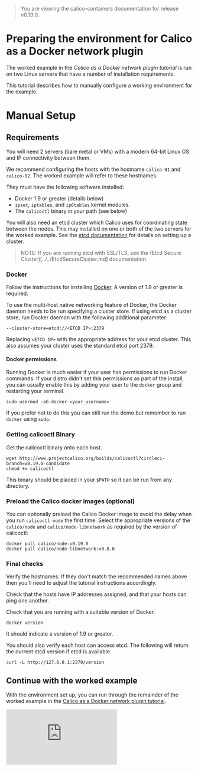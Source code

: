 > You are viewing the calico-containers documentation for release v0.19.0.

# Preparing the environment for Calico as a Docker network plugin

The worked example in the _Calico as a Docker network plugin tutorial_ is run 
on two Linux servers that have a number of installation requirements.

This tutorial describes how to manually configure a working environment for
the example.

# Manual Setup

## Requirements

You will need 2 servers (bare metal or VMs) with a  modern 64-bit Linux OS 
and IP connectivity between them.

We recommend configuring the hosts with the hostname `calico-01` and 
`calico-02`.  The worked example will refer to these hostnames.

They must have the following software installed:
- Docker 1.9 or greater (details below)
- `ipset`, `iptables`, and `ip6tables` kernel modules.
-  The `calicoctl` binary in your path (see below)

You will also need an etcd cluster which Calico uses for coordinating state
between the nodes.  This may installed on one or both of the two servers for
the worked example.  See the [etcd documentation][etcd] for details on setting
up a cluster.

> NOTE: If you are running etcd with SSL/TLS, see the (Etcd Secure Cluster)[../../EtcdSecureCluster.md]
> documentation.

### Docker

Follow the instructions for installing [Docker][docker].  A version of 1.9 or
greater is required.

To use the multi-host native networking feature of Docker, the Docker daemon
needs to be run specifying a cluster store.  If using etcd as a cluster store,
run Docker daemon with the following additional parameter:

    --cluster-store=etcd://<ETCD IP>:2379
    
Replacing `<ETCD IP>` with the appropriate address for your etcd cluster.  This 
also assumes your cluster uses the standard etcd port 2379.

#### Docker permissions

Running Docker is much easier if your user has permissions to run Docker 
commands. If your distro didn't set this permissions as part of the install, 
you can usually enable this by adding your user to the `docker` group and 
restarting your terminal.

    sudo usermod -aG docker <your_username>

If you prefer not to do this you can still run the demo but remember to run 
`docker` using `sudo`.

### Getting calicoctl Binary

Get the calicoctl binary onto each host.

	wget http://www.projectcalico.org/builds/calicoctl?circleci-branch=v0.19.0-candidate
	chmod +x calicoctl
	
This binary should be placed in your `$PATH` so it can be run from any
directory.

### Preload the Calico docker images (optional)

You can optionally preload the Calico Docker image to avoid the delay when you 
run `calicoctl node` the first time.  Select the appropriate versions of the 
`calico/node` and `calico/node-libnetwork` as required by the version of 
calicoctl:

    docker pull calico/node:v0.19.0
    docker pull calico/node-libnetwork:v0.8.0

### Final checks

Verify the hostnames.  If they don't match the recommended names above then
you'll need to adjust the tutorial instructions accordingly.

Check that the hosts have IP addresses assigned, and that your hosts can ping
one another.

Check that you are running with a suitable version of Docker.

    docker version
   
It should indicate a version of 1.9 or greater.

You should also verify each host can access etcd.  The following will return 
the current etcd version if etcd is available.

    curl -L http://127.0.0.1:2379/version

## Continue with the worked example

With the environment set up, you can run through the remainder of the worked
example in the [Calico as a Docker network plugin tutorial](README.md).
    
[etcd]: https://coreos.com/etcd/docs/latest/
[calico-releases]: https://github.com/projectcalico/calico-containers/releases/
[docker]: https://docs.docker.com/installation/

[![Analytics](https://calico-ga-beacon.appspot.com/UA-52125893-3/calico-containers/docs/calico-with-docker/docker-network-plugin/ManualSetup.md?pixel)](https://github.com/igrigorik/ga-beacon)
